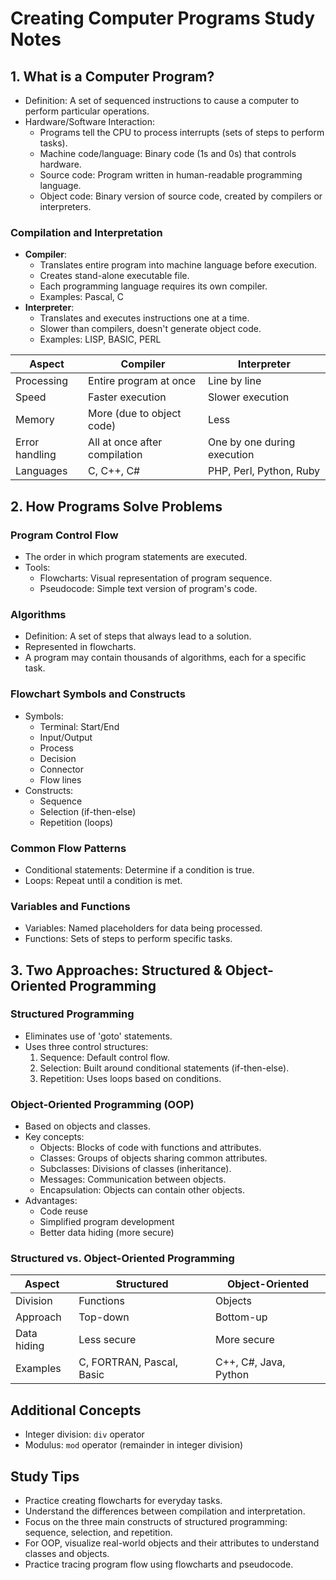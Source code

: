# Creating Computer Programs Study Notes

## 1. What is a Computer Program?

- Definition: A set of sequenced instructions to cause a computer to perform particular operations.
- Hardware/Software Interaction:
  - Programs tell the CPU to process interrupts (sets of steps to perform tasks).
  - Machine code/language: Binary code (1s and 0s) that controls hardware.
  - Source code: Program written in human-readable programming language.
  - Object code: Binary version of source code, created by compilers or interpreters.

### Compilation and Interpretation
- **Compiler**:
  - Translates entire program into machine language before execution.
  - Creates stand-alone executable file.
  - Each programming language requires its own compiler.
  - Examples: Pascal, C
- **Interpreter**:
  - Translates and executes instructions one at a time.
  - Slower than compilers, doesn't generate object code.
  - Examples: LISP, BASIC, PERL

| Aspect | Compiler | Interpreter |
|--------|----------|-------------|
| Processing | Entire program at once | Line by line |
| Speed | Faster execution | Slower execution |
| Memory | More (due to object code) | Less |
| Error handling | All at once after compilation | One by one during execution |
| Languages | C, C++, C# | PHP, Perl, Python, Ruby |

## 2. How Programs Solve Problems

### Program Control Flow
- The order in which program statements are executed.
- Tools:
  - Flowcharts: Visual representation of program sequence.
  - Pseudocode: Simple text version of program's code.

### Algorithms
- Definition: A set of steps that always lead to a solution.
- Represented in flowcharts.
- A program may contain thousands of algorithms, each for a specific task.

### Flowchart Symbols and Constructs
- Symbols:
  - Terminal: Start/End
  - Input/Output
  - Process
  - Decision
  - Connector
  - Flow lines
- Constructs:
  - Sequence
  - Selection (if-then-else)
  - Repetition (loops)

### Common Flow Patterns
- Conditional statements: Determine if a condition is true.
- Loops: Repeat until a condition is met.

### Variables and Functions
- Variables: Named placeholders for data being processed.
- Functions: Sets of steps to perform specific tasks.

## 3. Two Approaches: Structured & Object-Oriented Programming

### Structured Programming
- Eliminates use of 'goto' statements.
- Uses three control structures:
  1. Sequence: Default control flow.
  2. Selection: Built around conditional statements (if-then-else).
  3. Repetition: Uses loops based on conditions.

### Object-Oriented Programming (OOP)
- Based on objects and classes.
- Key concepts:
  - Objects: Blocks of code with functions and attributes.
  - Classes: Groups of objects sharing common attributes.
  - Subclasses: Divisions of classes (inheritance).
  - Messages: Communication between objects.
  - Encapsulation: Objects can contain other objects.
- Advantages:
  - Code reuse
  - Simplified program development
  - Better data hiding (more secure)

### Structured vs. Object-Oriented Programming

| Aspect | Structured | Object-Oriented |
|--------|------------|-----------------|
| Division | Functions | Objects |
| Approach | Top-down | Bottom-up |
| Data hiding | Less secure | More secure |
| Examples | C, FORTRAN, Pascal, Basic | C++, C#, Java, Python |

## Additional Concepts
- Integer division: `div` operator
- Modulus: `mod` operator (remainder in integer division)

## Study Tips
- Practice creating flowcharts for everyday tasks.
- Understand the differences between compilation and interpretation.
- Focus on the three main constructs of structured programming: sequence, selection, and repetition.
- For OOP, visualize real-world objects and their attributes to understand classes and objects.
- Practice tracing program flow using flowcharts and pseudocode.

